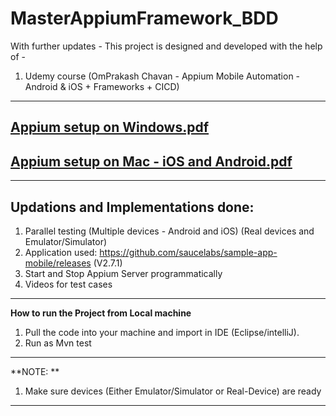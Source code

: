 # MasterAppiumFramework_BDD
With further updates - This project is designed and developed with the help of -
1. Udemy course (OmPrakash Chavan - Appium Mobile Automation - Android &amp; iOS + Frameworks + CICD)
------------------------------------------------------------
[Appium setup on Windows.pdf](https://github.com/rajatt95/MasterAppiumFramework/files/7458111/Appium.setup.on.Windows.pdf)
-------
[Appium setup on Mac - iOS and Android.pdf](https://github.com/rajatt95/MasterAppiumFramework/files/7823470/Appium.setup.on.Mac.-.iOS.and.Android.pdf)
------------------------------------------------------------

------------------------------------------------------------
Updations and Implementations done:
------------------------------------------------------------
1. Parallel testing (Multiple devices - Android and iOS) (Real devices and Emulator/Simulator)
2. Application used: https://github.com/saucelabs/sample-app-mobile/releases (V2.7.1)
3. Start and Stop Appium Server programmatically
4. Videos for test cases
------------------------------------------------------------
**How to run the Project from Local machine**
1. Pull the code into your machine and import in IDE (Eclipse/intelliJ).
2. Run as Mvn test
------------------------------------------------------------
**NOTE: **
1. Make sure devices (Either Emulator/Simulator or Real-Device) are ready 
------------------------------------------------------------

